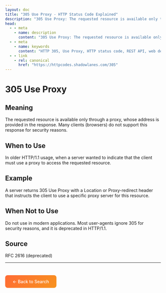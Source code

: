 ```yaml
---
layout: doc
title: "305 Use Proxy - HTTP Status Code Explained"
description: "305 Use Proxy: The requested resource is available only through a proxy, whose address is provided in the response. Many clients (browsers) do not support th..."
head:
  - - meta
    - name: description
      content: "305 Use Proxy: The requested resource is available only through a proxy, whose address is provided in the response. Many clients (browsers) do not support th..."
  - - meta
    - name: keywords
      content: "HTTP 305, Use Proxy, HTTP status code, REST API, web development"
  - - link
    - rel: canonical
      href: "https://httpcodes.shadowlanes.com/305"
---
```


# 305 Use Proxy

## Meaning

The requested resource is available only through a proxy, whose address is provided in the response. Many clients (browsers) do not support this response for security reasons.

## When to Use

In older HTTP/1.1 usage, when a server wanted to indicate that the client must use a proxy to access the requested resource.

## Example

A server returns 305 Use Proxy with a Location or Proxy-redirect header that instructs the client to use a specific proxy server for this resource.

## When Not to Use

Do not use in modern applications. Most user-agents ignore 305 for security reasons, and it is deprecated in HTTP/1.1.

## Source

RFC 2616 (deprecated)

---

<div style="margin-top: 40px;">
  <a href="/" style="display: inline-block; padding: 12px 24px; background: linear-gradient(135deg, #ff6b35, #f7931e); color: white; text-decoration: none; border-radius: 8px; font-weight: 500;">← Back to Search</a>
</div>
